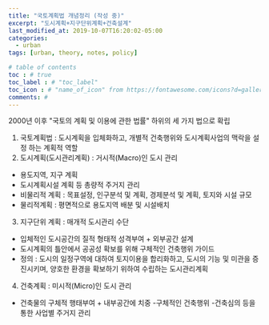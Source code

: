 ```yaml
---
title: "국토계획법 개념정리 (작성 중)"
excerpt: "도시계획+지구단위계획+건축설계"
last_modified_at: 2019-10-07T16:20:02-05:00
categories:
  - urban
tags: [urban, theory, notes, policy]

# table of contents
toc : # true
toc_label : # "toc_label"
toc_icon : # "name_of_icon" from https://fontawesome.com/icons?d=gallery&s=solid&m=free
comments: #
---
```


2000년 이후 "국토의 계획 및 이용에 관한 법률" 하위의 세 가지 법으로 확립

1. 국토계획법 : 도시계획을 입체화하고, 개별적 건축행위와 도시계획사업의 맥락을 설정 하는 계획적 역할
2. 도시계획(도시관리계획) : 거시적(Macro)인 도시 관리
  - 용도지역, 지구 계획
  - 도시계획시설 계획 등 총량적 주거지 관리
  - 비물리적 계획 : 목표설정, 인구분석 및 계획, 경제분석 및 계획, 토지와 시설 규모
  - 물리적계획 : 평면적으로 용도지역 배분 및 시설배치
3. 지구단위 계획 : 매개적 도시관리 수단
  - 입체적인 도시공간의 질적 형태적 성격부여 + 외부공간 설계
  - 도시계획의 틀안에서 공공성 확보를 위해 구체적인 건축행위 가이드
  - 정의 : 도시의 일정구역에 대하여 토지이용을 합리화하고, 도시의 기능 및 미관을 증진시키며, 양호한 환경을 확보하기 위하여 수립하는 도시관리계획
4. 건축계획 : 미시적(Micro)인 도시 관리
  - 건축물의 구체적 행태부여 + 내부공간에 치중
  -구체적인 건축행위
  -건축심의 등을 통한 사업별 주거지 관리
